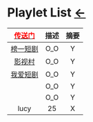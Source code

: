 # Playlet List [←](../index.md)

| [<font color="#ff0000">传送门</font>](../navigation.md) | 描述 | 摘要 |
|:---:|:---:|:---:|
| [榜一短剧](https://duanju.one/) | O_O | Y |
| [影视村](http://www.yingshicun.com/) | O_O | Y |
| [我爱短剧](https://www.woaiduanju.com/) | O_O | Y |
| []() | O_O | Y |
| []() | O_O | Y |
| lucy | 25 | X |

